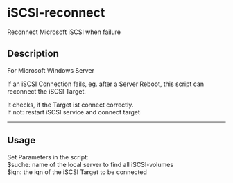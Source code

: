 # iSCSI-reconnect
Reconnect Microsoft iSCSI when failure

## Description
For Microsoft Windows Server

If an iSCSI Connection fails, eg. after a Server Reboot, this script can reconnect the iSCSI Target.

It checks, if the Target ist connect correctly.<br>
If not: restart iSCSI service and connect target

----

## Usage
Set Parameters in the script:<br>
$suche: name of the local server to find all iSCSI-volumes<br>
$iqn: the iqn of the iSCSI Target to be connected
